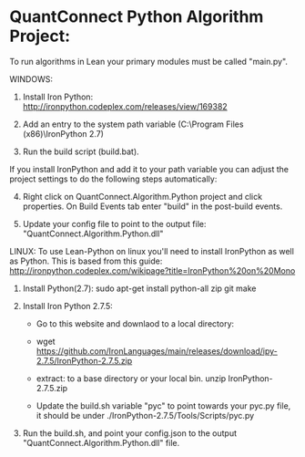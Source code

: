 ﻿QuantConnect Python Algorithm Project:
=============

To run algorithms in Lean your primary modules must be called "main.py".

WINDOWS:
1. Install Iron Python: http://ironpython.codeplex.com/releases/view/169382

2. Add an entry to the system path variable (C:\Program Files (x86)\IronPython 2.7)

3. Run the build script (build.bat).

If you install IronPython and add it to your path variable you can adjust the project settings to do the following steps automatically:

4. Right click on QuantConnect.Algorithm.Python project and click properties. On Build Events tab enter "build" in the post-build events.

5. Update your config file to point to the output file: "QuantConnect.Algorithm.Python.dll"


LINUX:
To use Lean-Python on linux you'll need to install IronPython as well as Python. This is based from this guide:
http://ironpython.codeplex.com/wikipage?title=IronPython%20on%20Mono

1. Install Python(2.7): sudo apt-get install python-all zip git make

2. Install Iron Python 2.7.5:
   - Go to this website and downlaod to a local directory:
   - wget https://github.com/IronLanguages/main/releases/download/ipy-2.7.5/IronPython-2.7.5.zip

   - extract: to a base directory or your local bin.
     unzip IronPython-2.7.5.zip 
	
   - Update the build.sh variable "pyc" to point towards your pyc.py file, it should be under ./IronPython-2.7.5/Tools/Scripts/pyc.py

3. Run the build.sh, and point your config.json to the output "QuantConnect.Algorithm.Python.dll" file.
